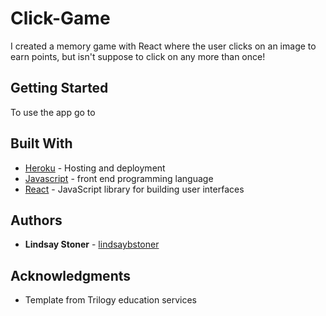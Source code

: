 # Click-Game
I created a memory game with React where the user clicks on an image to earn points, but isn't suppose to click on any more than once!

## Getting Started
To use the app go to 

## Built With
* [Heroku](https://heroku.com) - Hosting and deployment 
* [Javascript](https://www.javascript.com/) - front end programming language
* [React](https://reactjs.org/) - JavaScript library for building user interfaces


## Authors
* **Lindsay Stoner** - [lindsaybstoner](https://github.com/lindsaybstoner)

## Acknowledgments
* Template from Trilogy education services 